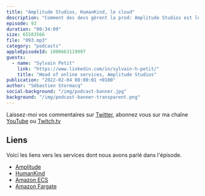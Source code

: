```yaml
---
title: "Amplitude Studios, HumanKind, le cloud"
description: "Comment des devs gèrent la prod: Amplitude Studios est le studio français qui développe, entre autres, HumanKind, le jeu édité par Sega. Dans cette épisode, nous découvrons comment une équipe de devs gère aussi la prod avec des services managés dans le cloud. On parle containeurs et scalabilité, alarmes et usine logicielle pour leurs déploiements continus."
episode: 93
duration: "00:34:09"
size: 65583566
file: "093.mp3"
category: "podcasts"
appleEpisodeId: 1000663119997
guests:
  - name: "Sylvain Petit"
    link: "https://www.linkedin.com/in/sylvain-h-petit/"
    title: "Head of online services, Amplitude Studios"
publication: "2022-02-04 08:00:01 +0100"
author: "Sébastien Stormacq"
social-background: "/img/podcast-banner.jpg"
background: "/img/podcast-banner-transparent.png"
---
```


Laissez-moi vos commentaires sur [Twitter](https://twitter.com/sebsto), abonnez vous sur ma chaîne [YouTube](https://www.youtube.com/sebsto) ou [Twitch.tv](https://www.twitch.tv/sebAWS)

## Liens

Voici les liens vers les services dont nous avons parlé dans l'épisode.

- [Amplitude](https://www.amplitude-studios.com/)
- [HumanKind](https://www.amplitude-studios.com/#GamesHumankind)
- [Amazon ECS](https://aws.amazon.com/ecs/getting-started/?pg=ln&cp=bn)
- [Amazon Fargate](https://aws.amazon.com/fargate/getting-started/?nc=sn&loc=3)